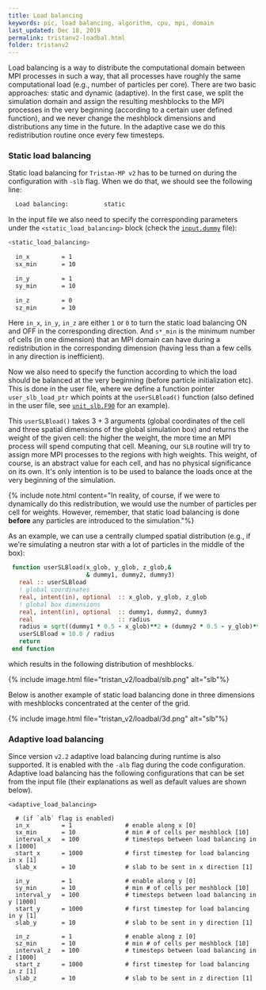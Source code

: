```yaml
---
title: Load balancing
keywords: pic, load balancing, algorithm, cpu, mpi, domain
last_updated: Dec 18, 2019
permalink: tristanv2-loadbal.html
folder: tristanv2
---
```


Load balancing is a way to distribute the computational domain between MPI processes in such a way, that all processes have roughly the same computational load (e.g., number of particles per core). There are two basic approaches: static and dynamic (adaptive). In the first case, we split the simulation domain and assign the resulting meshblocks to the MPI processes in the very beginning (according to a certain user defined function), and we never change the meshblock dimensions and distributions any time in the future. In the adaptive case we do this redistribution routine once every few timesteps.

### Static load balancing

Static load balancing for `Tristan-MP v2` has to be turned on during the configuration with `-slb` flag. When we do that, we should see the following line:

```bash
  Load balancing:          static
```

In the input file we also need to specify the corresponding parameters under the `<static_load_balancing>` block (check the [`input.dummy`](https://github.com/PrincetonUniversity/tristan-v2/blob/master/inputs/input.dummy) file):

```bash
<static_load_balancing>

  in_x         = 1
  sx_min       = 10

  in_y         = 1
  sy_min       = 10

  in_z         = 0
  sz_min       = 10
```

Here `in_x`, `in_y`, `in_z` are either `1` or `0` to turn the static load balancing ON and OFF in the corresponding direction. And `s*_min` is the minimum number of cells (in one dimension) that an MPI domain can have during a redistribution in the corresponding dimension (having less than a few cells in any direction is inefficient).

Now we also need to specify the function according to which the load should be balanced at the very beginning (before particle initialization etc). This is done in the user file, where we define a function pointer `user_slb_load_ptr` which points at the `userSLBload()` function (also defined in the user file, see [`unit_slb.F90`](https://github.com/PrincetonUniversity/tristan-v2/blob/master/user/unit_slb.F90) for an example).

This `userSLBload()` takes 3 + 3 arguments (global coordinates of the cell and three spatial dimensions of the global simulation box) and returns the weight of the given cell: the higher the weight, the more time an MPI process will spend computing that cell. Meaning, our `SLB` routine will try to assign more MPI processes to the regions with high weights. This weight, of course, is an abstract value for each cell, and has no physical significance on its own. It's only intention is to be used to balance the loads once at the very beginning of the simulation.

{% include note.html content="In reality, of course, if we were to dynamically do this redistribution, we would use the number of particles per cell for weights. However, remember, that static load balancing is done **before** any particles are introduced to the simulation."%}

As an example, we can use a centrally clumped spatial distribution (e.g., if we're simulating a neutron star with a lot of particles in the middle of the box):
```fortran
 function userSLBload(x_glob, y_glob, z_glob,&
                      & dummy1, dummy2, dummy3)
   real :: userSLBload
   ! global coordinates
   real, intent(in), optional  :: x_glob, y_glob, z_glob
   ! global box dimensions
   real, intent(in), optional  :: dummy1, dummy2, dummy3
   real                        :: radius
   radius = sqrt((dummy1 * 0.5 - x_glob)**2 + (dummy2 * 0.5 - y_glob)**2) + 1.0
   userSLBload = 10.0 / radius
   return
 end function
```
which results in the following distribution of meshblocks.

{% include image.html file="tristan_v2/loadbal/slb.png" alt="slb"%}

Below is another example of static load balancing done in three dimensions with meshblocks concentrated at the center of the grid.

{% include image.html file="tristan_v2/loadbal/3d.png" alt="slb"%}

### Adaptive load balancing

Since version `v2.2` adaptive load balancing during runtime is also supported. It is enabled with the `-alb` flag during the code configuration. Adaptive load balancing has the following configurations that can be set from the input file (their explanations as well as default values are shown below).

```shell
<adaptive_load_balancing>

  # (if `alb` flag is enabled)
  in_x         = 1               # enable along x [0]
  sx_min       = 10              # min # of cells per meshblock [10]
  interval_x   = 100             # timesteps between load balancing in x [1000]
  start_x      = 1000            # first timestep for load balancing in x [1]
  slab_x       = 10              # slab to be sent in x direction [1]

  in_y         = 1               # enable along y [0]
  sy_min       = 10              # min # of cells per meshblock [10]
  interval_y   = 100             # timesteps between load balancing in y [1000]
  start_y      = 1000            # first timestep for load balancing in y [1]
  slab_y       = 10              # slab to be sent in y direction [1]

  in_z         = 1               # enable along z [0]
  sz_min       = 10              # min # of cells per meshblock [10]
  interval_z   = 100             # timesteps between load balancing in z [1000]
  start_z      = 1000            # first timestep for load balancing in z [1]
  slab_z       = 10              # slab to be sent in z direction [1]
```
